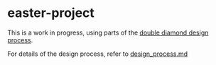# easter-project

This is a work in progress, using parts of the [double diamond design process](https://en.wikipedia.org/wiki/Double_Diamond_(design_process_model)).


For details of the design process, refer to [design_process.md](design_process.md)
